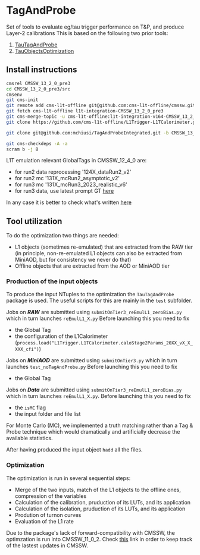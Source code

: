# TagAndProbe
Set of tools to evaluate eg/tau trigger performance on T&amp;P, and produce Layer-2 calibrations
This is based on the following two prior tools:
1. [TauTagAndProbe](https://github.com/jonamotta/TauTagAndProbe)
2. [TauObjectsOptimization](https://github.com/jonamotta/TauObjectsOptimization)

## Install instructions
```bash
cmsrel CMSSW_13_2_0_pre3
cd CMSSW_13_2_0_pre3/src
cmsenv
git cms-init
git remote add cms-l1t-offline git@github.com:cms-l1t-offline/cmssw.git
git fetch cms-l1t-offline l1t-integration-CMSSW_13_2_0_pre3
git cms-merge-topic -u cms-l1t-offline:l1t-integration-v164-CMSSW_13_2_0_pre3
git clone https://github.com/cms-l1t-offline/L1Trigger-L1TCalorimeter.git L1Trigger/L1TCalorimeter/data

git clone git@github.com:mchiusi/TagAndProbeIntegrated.git -b CMSSW_13_2_0_pre3

git cms-checkdeps -A -a
scram b -j 8
```

L1T emulation relevant GlobalTags in CMSSW_12_4_0 are:
* for run2 data reprocessing '124X_dataRun2_v2'
* for run2 mc '131X_mcRun2_asymptotic_v2'
* for run3 mc '131X_mcRun3_2023_realistic_v6'
* for run3 data, use latest prompt GT [here](https://twiki.cern.ch/twiki/bin/view/CMS/LatestOnlineGTs)

In any case it is better to check what's written [here](https://twiki.cern.ch/twiki/bin/view/CMSPublic/SWGuideL1TStage2Instructions)

## Tool utilization
To do the optimization two things are needed:
* L1 objects (sometimes re-emulated) that are extracted from the RAW tier (in principle, non-re-emulated L1 objects can also be extracted from MiniAOD, but for consistency we never do that)
* Offline objects that are extracted from the AOD or MiniAOD tier

### Production of the input objects
To produce the input NTuples to the optimization the `TauTagAndProbe` package is used. The useful scripts for this are mainly in the `test` subfolder.

Jobs on ***RAW*** are submitted using `submitOnTier3_reEmulL1_zeroBias.py` which in turn launches `reEmulL1_X.py`
Before launching this you need to fix
* the Global Tag
* the configuration of the L1Calorimeter (`process.load("L1Trigger.L1TCalorimeter.caloStage2Params_20XX_vX_X_XXX_cfi")`)

Jobs on ***MiniAOD*** are submitted using `submitOnTier3.py` which in turn launches `test_noTagAndProbe.py`
Before launching this you need to fix
* the Global Tag

Jobs on ***Data*** are submitted using `submitOnTier3_reEmulL1_zeroBias.py` which in turn launches `reEmulL1_X.py`.
Before launching this you need to fix
* the `isMC` flag
* the input folder and file list

For Monte Carlo (MC), we implemented a truth matching rather than a Tag & Probe technique which would dramatically and artificially decrease the available statistics.

After having produced the input object `hadd` all the files.

### Optimization
The optimization is run in several sequential steps:
* Merge of the two inputs, match of the L1 objects to the offline ones, compression of the variables
* Calculation of the calibration, pruduction of its LUTs, and its application
* Calculation of the isolation, pruduction of its LUTs, and its application
* Prodution of turnon curves
* Evaluation of the L1 rate

Due to the package's lack of forward-compatibility with CMSSW, the optimzation is run into CMSSW_11_0_2.
Check [this](https://twiki.cern.ch/twiki/bin/view/CMSPublic/FWMultithreadedFrameworkModuleTypes#EDFilters) link in order to keep track of the lastest updates in CMSSW.
